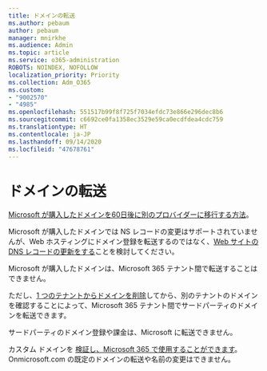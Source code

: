 ```yaml
---
title: ドメインの転送
ms.author: pebaum
author: pebaum
manager: mnirkhe
ms.audience: Admin
ms.topic: article
ms.service: o365-administration
ROBOTS: NOINDEX, NOFOLLOW
localization_priority: Priority
ms.collection: Adm_O365
ms.custom:
- "9002570"
- "4985"
ms.openlocfilehash: 551517b99f8f725f7034efdc73e866e296dec8b6
ms.sourcegitcommit: c6692ce0fa1358ec3529e59ca0ecdfdea4cdc759
ms.translationtype: HT
ms.contentlocale: ja-JP
ms.lasthandoff: 09/14/2020
ms.locfileid: "47678761"
---
```

# <a name="domain-transfers"></a>ドメインの転送

[Microsoft が購入したドメインを60日後に別のプロバイダーに移行する方法](https://docs.microsoft.com/microsoft-365/admin/get-help-with-domains/transfer-a-domain-from-microsoft-to-another-host)。

Microsoft が購入したドメインでは NS レコードの変更はサポートされていませんが、Web ホスティングにドメイン登録を転送するのではなく、[Web サイトの DNS レコードの更新をする](https://docs.microsoft.com/microsoft-365/admin/dns/update-dns-records-to-retain-current-hosting-provider?view=o365-worldwide)ことを検討してください。

Microsoft が購入したドメインは、Microsoft 365 テナント間で転送することはできません。

ただし、[1 つのテナントからドメインを削除](https://docs.microsoft.com/microsoft-365/admin/get-help-with-domains/remove-a-domain?view=o365-worldwide)してから、別のテナントのドメインを確認することによって、Microsoft 365 テナント間でサードパーティのドメインを転送できます。

サードパーティのドメイン登録や課金は、Microsoft に転送できません。

カスタム ドメインを [検証し、Microsoft 365 で使用することができます](https://docs.microsoft.com/microsoft-365/admin/setup/add-domain?view=o365-worldwide)。 Onmicrosoft.com の既定のドメインの転送や名前の変更はできません。
